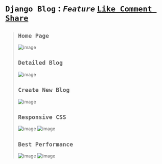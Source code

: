 # `Django Blog` : *`Feature`* [`Like Comment Share`](https://vicksbloglikecomment.pythonanywhere.com/)

>## `Home Page`
>![image](https://github.com/user-attachments/assets/1dccd46d-c7b4-4c56-a435-ed969f1dd0a7)
>
>## `Detailed Blog`
>![image](https://github.com/user-attachments/assets/d1b40544-0f81-4773-a578-d6b8d4131d7a)
>
>## `Create New Blog`
>![image](https://github.com/user-attachments/assets/e94e184e-c2cf-41ca-95de-d4a117e6f9cf)
>
>## `Responsive CSS`
>![image](https://github.com/user-attachments/assets/9130481c-ce53-4404-89a4-6b8e702fc0e4)
>![image](https://github.com/user-attachments/assets/7682f1ae-8af1-4902-a73d-afcb3d972d27)
>
>## `Best Performance`
>![image](https://github.com/user-attachments/assets/be42a684-7229-4e2e-8c31-722449da23fa)
>![image](https://github.com/user-attachments/assets/90504480-cc9e-4c96-b590-61c48969cc48)
